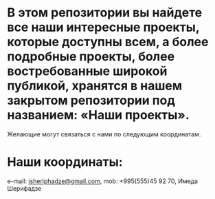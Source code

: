 # В этом репозитории вы найдете все наши интересные проекты, которые доступны всем, а более подробные проекты, более востребованные широкой публикой, хранятся в нашем закрытом репозитории под названием: «Наши проекты».

Желающие могут связаться с нами по следующим координатам.

# Наши координаты:

e-mail: isheriphadze@gmail.com,
mob: +995(555)45 92 70, Имеда Шерифадзе
